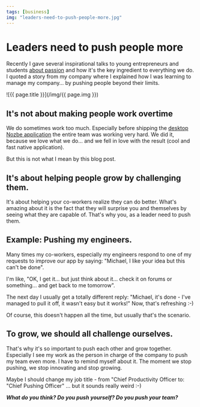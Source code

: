 ```yaml
---
tags: [business]
img: "leaders-need-to-push-people-more.jpg"
---
```


# Leaders need to push people more


Recently I gave several inspirational talks to young entrepreneurs and students [about passion](http://michaelnozbe.com/passion-attracts-passion) and how it's the key ingredient to everything we do. I quoted a story from my company where I explained how I was learning to manage my company… by pushing people beyond their limits.

<!--More-->

![{{ page.title }}](/img/{{ page.img }})

## It's not about making people work overtime

We do sometimes work too much. Especially before shipping the [desktop Nozbe application](http://www.nozbe.com/gtd/blog/post-b1bc16b4/native_nozbe_application_for_the_mac_-early_beta-) the entire team was working very hard. We did it, because we love what we do… and we fell in love with the result (cool and fast native application).

But this is not what I mean by this blog post.

## It's about helping people grow by challenging them.

It's about helping your co-workers realize they can do better. What's amazing about it is the fact that they will surprise you and themselves by seeing what they are capable of. That's why you, as a leader need to push them.

## Example: Pushing my engineers.

Many times my co-workers, especially my engineers respond to one of my requests to improve our app by saying: "Michael, I like your idea but this can't be done".

I'm like, "OK, I get it… but just think about it… check it on forums or something… and get back to me tomorrow".

The next day I usually get a totally different reply: "Michael, it's done - I've managed to pull it off, it wasn't easy but it works!" Now, that's refreshing :-)

Of course, this doesn't happen all the time, but usually that's the scenario.

## To grow, we should all challenge ourselves.

That's why it's so important to push each other and grow together. Especially I see my work as the person in charge of the company to push my team even more. I have to remind myself about it. The moment we stop pushing, we stop innovating and stop growing.

Maybe I should change my job title - from "Chief Productivity Officer to: "Chief Pushing Officer" ... but it sounds really weird :-)

_**What do you think? Do you push yourself? Do you push your team?**_

  
  
  
 


[n]: https://michael.gratis/nozbe
